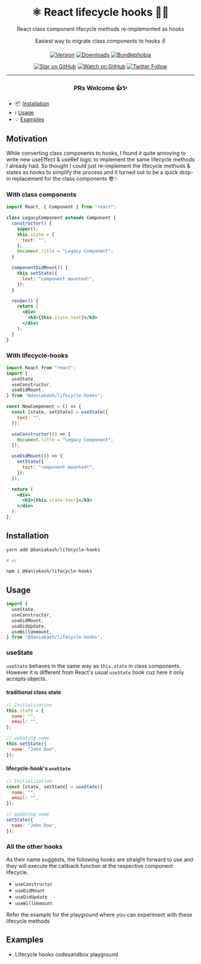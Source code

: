 <div align="center">

# ⚛️ React lifecycle hooks 🍥🎣

React class component lifecycle methods re-implemented as hooks

Easiest way to migrate class components to hooks ✌️

[![Version][version-badge]][package]
[![Downloads][downloads-badge]][npmtrends]
[![Bundlephobia][bundle-phobia-badge]][bundle-phobia]

[![Star on GitHub][github-star-badge]][github-star]
[![Watch on GitHub][github-watch-badge]][github-watch]
[![Twitter Follow][twitter-badge]][twitter]

---

### PRs Welcome 👍✨

</div>

- 📦 [Installation](#installation)
- ℹ️ [Usage](#usage)
- 💡 [Examples](#examples)

## Motivation

While converting class components to hooks, I found it quite annoying to write new useEffect & useRef logic to implement the same lifecycle methods I already had. So thought I could just re-implement the lifecycle methods & states as hooks to simplify the process and it turned out to be a quick drop-in replacement for the class components 😎✨

### With class components

```jsx
import React, { Component } from "react";

class LegacyComponent extends Component {
  constructor() {
    super();
    this.state = {
      text: "",
    };
    document.title = "Legacy Component";
  }

  componentDidMount() {
    this.setState({
      text: "component mounted!",
    });
  }

  render() {
    return (
      <div>
        <h3>{this.state.text}</h3>
      </div>
    );
  }
}
```

### With lifecycle-hooks

```jsx
import React from "react";
import {
  useState,
  useConstructor,
  useDidMount,
} from "@daniakash/lifecycle-hooks";

const NewComponent = () => {
  const [state, setState] = useState({
    text: "",
  });

  useConstructor(() => {
    document.title = "Legacy Component";
  });

  useDidMount(() => {
    setState({
      text: "component mounted!",
    });
  });

  return (
    <div>
      <h3>{this.state.text}</h3>
    </div>
  );
};
```

## Installation

```sh
yarn add @daniakash/lifecycle-hooks

# or

npm i @daniakash/lifecycle-hooks
```

## Usage

```jsx
import {
  useState,
  useConstructor,
  useDidMount,
  useDidUpdate,
  useWillUnmount,
} from "@daniakash/lifecycle-hooks";
```

### useState

`useState` behaves in the same way as `this.state` in class components. However it is different from React's usual `useState` hook cuz here it only accepts objects.

#### traditional class state

```jsx
// Initialization
this.state = {
  name: "",
  email: "",
};

// updating name
this.setState({
  name: "John Doe",
});
```

#### lifecycle-hook's `useState`

```jsx
// Initialization
const [state, setState] = useState({
  name: "",
  email: "",
});

// updating name
setState({
  name: "John Doe",
});
```

### All the other hooks

As their name suggests, the following hooks are straight forward to use and they will execute the callback function at the respective component lifecycle.

- `useConstructor`
- `useDidMount`
- `useDidUpdate`
- `useWillUnmount`

Refer the example for the playground where you can experiment with these lifecycle methods

## Examples

- Lifecycle hooks codesandbox playground

[bundle-phobia-badge]: https://badgen.net/bundlephobia/minzip/@daniakash/lifecycle-hooks
[bundle-phobia]: https://bundlephobia.com/result?p=@daniakash/lifecycle-hooks
[downloads-badge]: https://img.shields.io/npm/dm/@daniakash/lifecycle-hooks.svg?style=flat-square
[npmtrends]: http://www.npmtrends.com/@daniakash/lifecycle-hooks
[package]: https://www.npmjs.com/package/@daniakash/lifecycle-hooks
[version-badge]: https://img.shields.io/npm/v/@daniakash/lifecycle-hooks.svg?style=flat-square
[twitter]: https://twitter.com/dani_akash_
[twitter-badge]: https://img.shields.io/twitter/follow/dani_akash_?style=social
[github-watch-badge]: https://img.shields.io/github/watchers/DaniAkash/lifecycle-hooks.svg?style=social
[github-watch]: https://github.com/DaniAkash/lifecycle-hooks/watchers
[github-star-badge]: https://img.shields.io/github/stars/DaniAkash/lifecycle-hooks.svg?style=social
[github-star]: https://github.com/DaniAkash/lifecycle-hooks/stargazers

